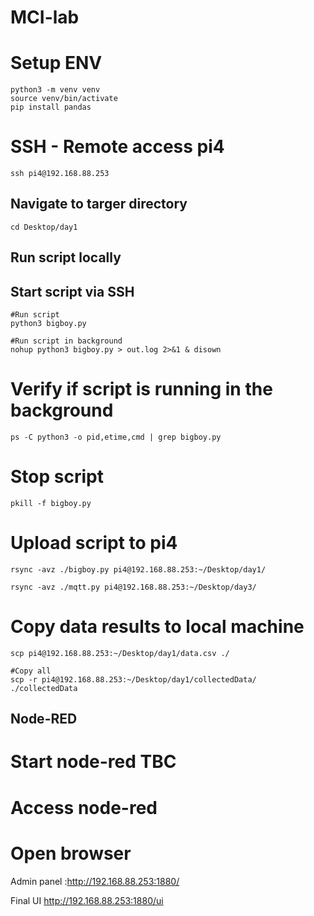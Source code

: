 # MCI-lab

# Setup ENV

```
python3 -m venv venv
source venv/bin/activate
pip install pandas
```

# SSH - Remote access pi4

```
ssh pi4@192.168.88.253
```

## Navigate to targer directory

```
cd Desktop/day1
```

## Run script locally

## Start script via SSH

```
#Run script
python3 bigboy.py

#Run script in background
nohup python3 bigboy.py > out.log 2>&1 & disown
```

# Verify if script is running in the background

```
ps -C python3 -o pid,etime,cmd | grep bigboy.py
```

# Stop script

```
pkill -f bigboy.py
```

# Upload script to pi4

```
rsync -avz ./bigboy.py pi4@192.168.88.253:~/Desktop/day1/

rsync -avz ./mqtt.py pi4@192.168.88.253:~/Desktop/day3/
```

# Copy data results to local machine

```
scp pi4@192.168.88.253:~/Desktop/day1/data.csv ./

#Copy all
scp -r pi4@192.168.88.253:~/Desktop/day1/collectedData/ ./collectedData
```

## Node-RED

# Start node-red TBC

# Access node-red

# Open browser

Admin panel :http://192.168.88.253:1880/

Final UI http://192.168.88.253:1880/ui
